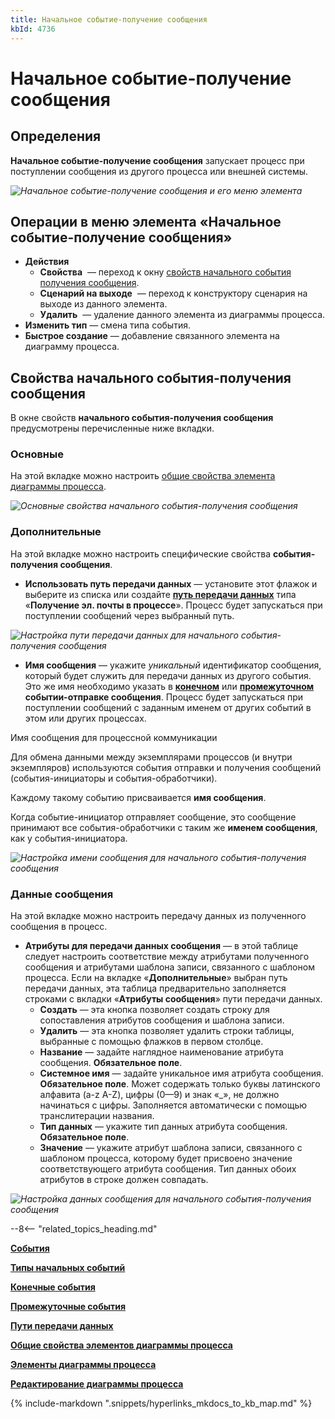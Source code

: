 ```yaml
---
title: Начальное событие-получение сообщения
kbId: 4736
---
```


# Начальное событие-получение сообщения

## Определения

**Начальное событие-получение сообщения** запускает процесс при поступлении сообщения из другого процесса или внешней системы.

_![Начальное событие-получение сообщения и его меню элемента](https://kb.comindware.ru/assets/receive_message_start_event.png)_

## Операции в меню элемента «Начальное событие-получение сообщения»

- **Действия**
    - **Свойства** *‌* — переход к окну [свойств начального события получения сообщения](#свойства-начального-события-получения-сообщения).
    - **Сценарий на выходе** *‌* — переход к конструктору сценария на выходе из данного элемента.
    - **Удалить** *‌* — удаление данного элемента из диаграммы процесса.
- **Изменить тип** — смена типа события.
- **Быстрое создание** — добавление связанного элемента на диаграмму процесса.

## Свойства начального события-получения сообщения

В окне свойств **начального события-получения сообщения** предусмотрены перечисленные ниже вкладки.

### Основные

На этой вкладке можно настроить [общие свойства элемента диаграммы процесса](../../process_diagram_element_common_properties.html#process_diagram_element_common_properties).

_![Основные свойства начального события-получения сообщения](https://kb.comindware.ru/assets/receive_message_start_event_general_properties.png)_

### Дополнительные

На этой вкладке можно настроить специфические свойства **события-получения сообщения**.

- **Использовать путь передачи данных** — установите этот флажок и выберите из списка или создайте **[путь передачи данных](../../../../../../administration/connections_communication_routes/communication_routes.html)** типа «**Получение эл. почты в процессе**». Процесс будет запускаться при поступлении сообщений через выбранный путь.

_![Настройка пути передачи данных для начального события-получения сообщения](https://kb.comindware.ru/assets/receive_message_start_event_advanced_use_communication_route.png)_

- **Имя сообщения** — укажите *уникальный* идентификатор сообщения, который будет служить для передачи данных из другого события. Это же имя необходимо указать в **[конечном](../end/send_message_end_event.html)** или **[промежуточном](../intermediate/send_message_intermediate_event.html)** **событии-отправке сообщения**. Процесс будет запускаться при поступлении сообщений с заданным именем от других событий в этом или других процессах.

Имя сообщения для процессной коммуникации

Для обмена данными между экземплярами процессов (и внутри экземпляров) используются события отправки и получения сообщений (события-инициаторы и события-обработчики).

Каждому такому событию присваивается **имя сообщения**.

Когда событие-инициатор отправляет сообщение, это сообщение принимают все события-обработчики с таким же **именем сообщения**, как у события-инициатора.

_![Настройка имени сообщения для начального события-получения сообщения](https://kb.comindware.ru/assets/receive_message_start_event_advanced_message_name.png)_

### Данные сообщения

На этой вкладке можно настроить передачу данных из полученного сообщения в процесс.

- **Атрибуты для передачи данных сообщения** — в этой таблице следует настроить соответствие между атрибутами полученного сообщения и атрибутами шаблона записи, связанного с шаблоном процесса. Если на вкладке «**Дополнительные**» выбран путь передачи данных, эта таблица предварительно заполняется строками с вкладки «**Атрибуты сообщения**» пути передачи данных.
    - **Создать** — эта кнопка позволяет создать строку для сопоставления атрибутов сообщения и шаблона записи.
    - **Удалить** — эта кнопка позволяет удалить строки таблицы, выбранные с помощью флажков в первом столбце.
    - **Название** — задайте наглядное наименование атрибута сообщения. **Обязательное поле**.
    - **Системное имя** — задайте уникальное имя атрибута сообщения. **Обязательное поле**. Может содержать только буквы латинского алфавита (a-z A-Z), цифры (0—9) и знак «\_», не должно начинаться с цифры. Заполняется автоматически с помощью транслитерации названия.
    - **Тип данных** — укажите тип данных атрибута сообщения. **Обязательное поле**.
    - **Значение** — укажите атрибут шаблона записи, связанного с шаблоном процесса, которому будет присвоено значение соответствующего атрибута сообщения. Тип данных обоих атрибутов в строке должен совпадать.

_![Настройка данных сообщения для начального события-получения сообщения](https://kb.comindware.ru/assets/receive_message_start_event_message_data.png)_

--8<-- "related_topics_heading.md"

**[События](../index.html#события)**

**[Типы начальных событий](index.html#типы-начальных-событий)**

**[Конечные события](../end/index.html#конечные-события)**

**[Промежуточные события](../intermediate/index.html#промежуточные-события)**

**[Пути передачи данных](../../../../../../administration/connections_communication_routes/communication_routes.html)**

**[Общие свойства элементов диаграммы процесса](../../process_diagram_element_common_properties.html#process_diagram_element_common_properties)**

**[Элементы диаграммы процесса](../../index.html#process_diagram_elements)**

**[Редактирование диаграммы процесса](../../../index.html#process_diagram_designer)**

{% include-markdown ".snippets/hyperlinks_mkdocs_to_kb_map.md" %}
